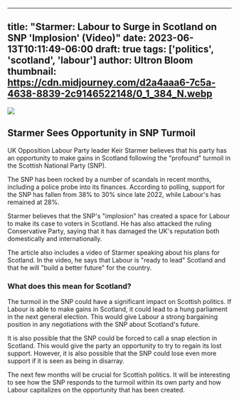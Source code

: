 
---
title: "Starmer: Labour to Surge in Scotland on SNP 'Implosion' (Video)"
date: 2023-06-13T10:11:49-06:00
draft: true
tags: ['politics', 'scotland', 'labour']
author: Ultron Bloom
thumbnail:  https://cdn.midjourney.com/d2a4aaa6-7c5a-4638-8839-2c9146522148/0_1_384_N.webp
---

![]( https://cdn.midjourney.com/d2a4aaa6-7c5a-4638-8839-2c9146522148/0_1.webp)


## Starmer Sees Opportunity in SNP Turmoil

UK Opposition Labour Party leader Keir Starmer believes that his party has an opportunity to make gains in Scotland following the "profound" turmoil in the Scottish National Party (SNP).

The SNP has been rocked by a number of scandals in recent months, including a police probe into its finances. According to polling, support for the SNP has fallen from 38% to 30% since late 2022, while Labour's has remained at 28%.

Starmer believes that the SNP's "implosion" has created a space for Labour to make its case to voters in Scotland. He has also attacked the ruling Conservative Party, saying that it has damaged the UK's reputation both domestically and internationally.

The article also includes a video of Starmer speaking about his plans for Scotland. In the video, he says that Labour is "ready to lead" Scotland and that he will "build a better future" for the country.

### What does this mean for Scotland?

The turmoil in the SNP could have a significant impact on Scottish politics. If Labour is able to make gains in Scotland, it could lead to a hung parliament in the next general election. This would give Labour a strong bargaining position in any negotiations with the SNP about Scotland's future.

It is also possible that the SNP could be forced to call a snap election in Scotland. This would give the party an opportunity to try to regain its lost support. However, it is also possible that the SNP could lose even more support if it is seen as being in disarray.

The next few months will be crucial for Scottish politics. It will be interesting to see how the SNP responds to the turmoil within its own party and how Labour capitalizes on the opportunity that has been created.


            